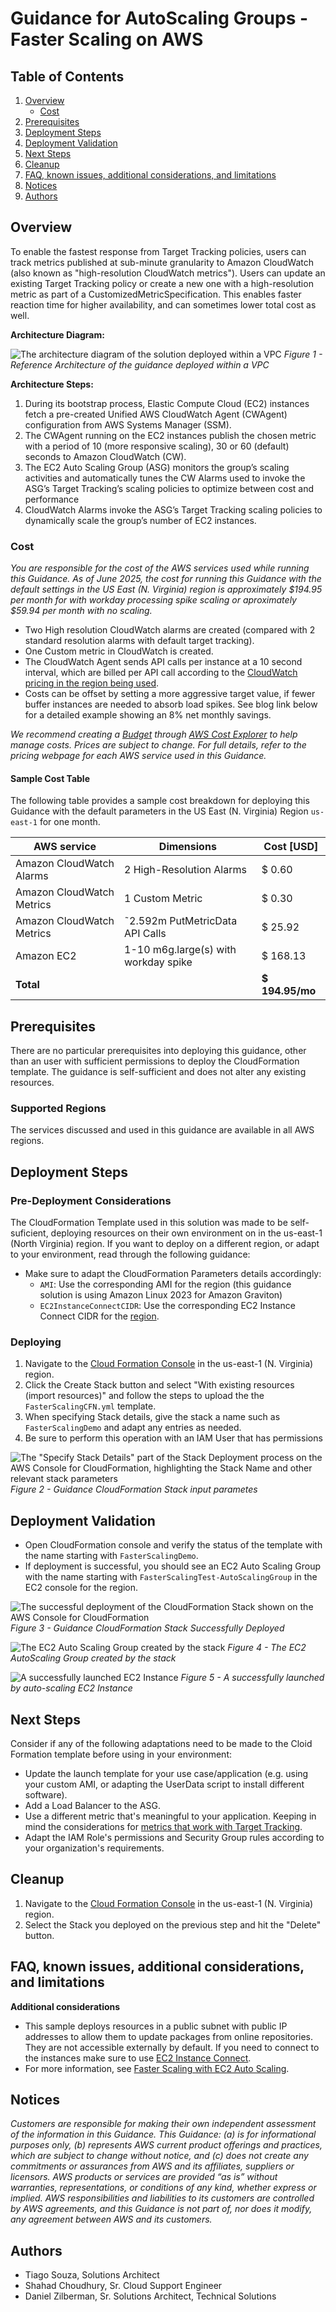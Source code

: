 # Guidance for AutoScaling Groups - Faster Scaling on AWS

## Table of Contents

1. [Overview](#overview)
    - [Cost](#cost)
2. [Prerequisites](#prerequisites)
3. [Deployment Steps](#deployment-steps)
4. [Deployment Validation](#deployment-validation)
5. [Next Steps](#next-steps)
6. [Cleanup](#cleanup)
7. [FAQ, known issues, additional considerations, and limitations](#faq-known-issues-additional-considerations-and-limitations)
8. [Notices](#notices)
9. [Authors](#authors)

## Overview
To enable the fastest response from Target Tracking policies, users can track metrics published at sub-minute granularity to Amazon CloudWatch (also known as "high-resolution CloudWatch metrics"). 
Users can update an existing Target Tracking policy or create a new one with a high-resolution metric as part of a CustomizedMetricSpecification. This enables faster reaction time for higher availability, and can sometimes lower total cost as well.

**Architecture Diagram:**

![The architecture diagram of the solution deployed within a VPC](./assets/faster_auto_scaling_ref_arch.jpg)
*Figure 1 - Reference Architecture of the guidance deployed within a VPC*

**Architecture Steps:**

1. During its bootstrap process, Elastic Compute Cloud (EC2) instances fetch a pre-created Unified AWS CloudWatch Agent (CWAgent) configuration from AWS Systems Manager (SSM).
2. The CWAgent running on the EC2 instances publish the chosen metric with a period of 10 (more responsive scaling), 30 or 60 (default) seconds to Amazon CloudWatch (CW).
3. The EC2 Auto Scaling Group (ASG) monitors the group’s scaling activities and automatically tunes the CW Alarms used to invoke the ASG’s Target Tracking’s scaling policies
 to optimize between cost and performance
4. CloudWatch Alarms invoke the ASG’s Target Tracking scaling policies to dynamically scale the group’s number of EC2 instances.

### Cost 
_You are responsible for the cost of the AWS services used while running this Guidance. As of June 2025, the cost for running this Guidance with the default settings in the US East (N. Virginia) region is approximately $194.95 per month for with workday processing spike scaling or aproximately $59.94 per month with no scaling._

* Two High resolution CloudWatch alarms are created (compared with 2 standard resolution alarms with default target tracking).
* One Custom metric in CloudWatch is created.
* The CloudWatch Agent sends API calls per instance at a 10 second interval, which are billed per API call according to the [CloudWatch pricing in the region being used](https://aws.amazon.com/cloudwatch/pricing/).
* Costs can be offset by setting a more aggressive target value, if fewer buffer instances are needed to absorb load spikes.  See blog link below for a detailed example showing an 8% net monthly savings.

_We recommend creating a [Budget](https://docs.aws.amazon.com/cost-management/latest/userguide/budgets-managing-costs.html) through [AWS Cost Explorer](https://aws.amazon.com/aws-cost-management/aws-cost-explorer/) to help manage costs. Prices are subject to change. For full details, refer to the pricing webpage for each AWS service used in this Guidance._

#### Sample Cost Table 
The following table provides a sample cost breakdown for deploying this Guidance with the default parameters in the US East (N. Virginia) Region `us-east-1` for one month.

| AWS service  | Dimensions | Cost [USD] |
| ------------------------- | ------------------------- | ------------ |
| Amazon CloudWatch Alarms  | 2 High-Resolution Alarms  | $ 0.60 |
| Amazon CloudWatch Metrics | 1 Custom Metric  | $ 0.30 |
| Amazon CloudWatch Metrics | ˜2.592m PutMetricData API Calls  | $ 25.92 |
| Amazon EC2 | 1-10 m6g.large(s) with workday spike  | $ 168.13 |
| **Total** | | **$ 194.95/mo**|

## Prerequisites

There are no particular prerequisites into deploying this guidance, other than an user with sufficient permissions to deploy the CloudFormation template. The guidance is self-sufficient and does not alter any existing resources.

### Supported Regions

The services discussed and used in this guidance are available in all AWS regions.

## Deployment Steps

### Pre-Deployment Considerations
The CloudFormation Template used in this solution was made to be self-suficient, deploying resources on their own environment on in the us-east-1 (North  Virginia) region. If you want to deploy on a different region, or adapt to your environment, read through the following guidance:

* Make sure to adapt the CloudFormation Parameters details accordingly:
    * `AMI`: Use the corresponding AMI for the region (this guidance solution is using Amazon Linux 2023 for Amazon Graviton)
    * `EC2InstanceConnectCIDR`: Use the corresponding EC2 Instance Connect CIDR for the [region](https://docs.aws.amazon.com/AWSEC2/latest/UserGuide/ec2-instance-connect-prerequisites.html#ec2-instance-connect-setup-security-group).

### Deploying
1. Navigate to the [Cloud Formation Console](https://us-east-1.console.aws.amazon.com/cloudformation/) in the us-east-1 (N. Virginia) region.
2. Click the Create Stack button and select "With existing resources (import resources)" and follow the steps to upload the the `FasterScalingCFN.yml` template.
3. When specifying Stack details, give the stack a name such as `FasterScalingDemo` and adapt any entries as needed.
4. Be sure to perform this operation with an IAM User that has permissions 

![The "Specify Stack Details" part of the Stack Deployment process on the AWS Console for CloudFormation, highlighting the Stack Name and other relevant stack parameters](./assets/faster-auto-scaling-stack-deployment.jpg)
*Figure 2 - Guidance CloudFormation Stack input parametes*

## Deployment Validation
* Open CloudFormation console and verify the status of the template with the name starting with `FasterScalingDemo`.
* If deployment is successful, you should see an EC2 Auto Scaling Group with the name starting with `FasterScalingTest-AutoScalingGroup` in the EC2 console for the region.

![The successful deployment of the CloudFormation Stack shown on the AWS Console for CloudFormation](./assets/faster-auto-scaling-stack-success.jpg)
*Figure 3 - Guidance CloudFormation Stack Successfully Deployed*

![The EC2 Auto Scaling Group created by the stack](./assets/auto_scaling_group_details.jpg)
*Figure 4 - The EC2 AutoScaling Group created by the stack*

![A successfully launched EC2 Instance](./assets/ec2_launched_instance_OK.jpg)
*Figure 5 - A successfully launched by auto-scaling EC2 Instance*

## Next Steps
Consider if any of the following adaptations need to be made to the Cloid Formation template before using in your environment:

* Update the launch template for your use case/application (e.g. using your custom AMI, or adapting the UserData script to install different software).
* Add a Load Balancer to the ASG.
* Use a different metric that's meaningful to your application. Keeping in mind the considerations for [metrics that work with Target Tracking](https://docs.aws.amazon.com/autoscaling/ec2/userguide/as-scaling-target-tracking.html#target-tracking-considerations).
* Adapt the IAM Role's permissions and Security Group rules according to your organization's requirements.


## Cleanup
1. Navigate to the [Cloud Formation Console](https://us-east-1.console.aws.amazon.com/cloudformation/) in the us-east-1 (N. Virginia) region.
2. Select the Stack you deployed on the previous step and hit the "Delete" button.

## FAQ, known issues, additional considerations, and limitations

**Additional considerations**
* This sample deploys resources in a public subnet with public IP addresses to allow them to update packages from online repositories. They are not accessible externally by default. If you need to connect to the instances make sure to use [EC2 Instance Connect](https://docs.aws.amazon.com/AWSEC2/latest/UserGuide/ec2-instance-connect-methods.html#ec2-instance-connect-connecting-console).
* For more information, see [Faster Scaling with EC2 Auto Scaling](https://aws.amazon.com/blogs/compute/faster-scaling-with-amazon-ec2-auto-scaling-target-tracking/).


## Notices
*Customers are responsible for making their own independent assessment of the information in this Guidance. This Guidance: (a) is for informational purposes only, (b) represents AWS current product offerings and practices, which are subject to change without notice, and (c) does not create any commitments or assurances from AWS and its affiliates, suppliers or licensors. AWS products or services are provided “as is” without warranties, representations, or conditions of any kind, whether express or implied. AWS responsibilities and liabilities to its customers are controlled by AWS agreements, and this Guidance is not part of, nor does it modify, any agreement between AWS and its customers.*


## Authors
* Tiago Souza, Solutions Architect
* Shahad Choudhury, Sr. Cloud Support Engineer
* Daniel Zilberman, Sr. Solutions Architect, Technical Solutions
